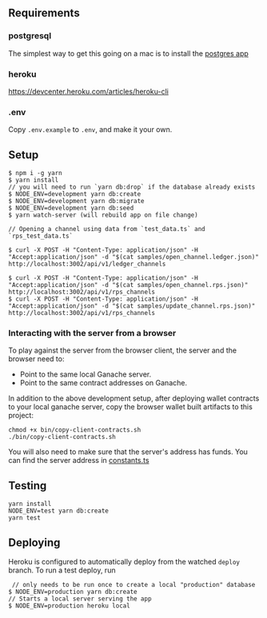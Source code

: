 ## Requirements

### postgresql

The simplest way to get this going on a mac is to install the [postgres app](https://postgresapp.com)

### heroku

https://devcenter.heroku.com/articles/heroku-cli

### .env

Copy `.env.example` to `.env`, and make it your own.

## Setup

```
$ npm i -g yarn
$ yarn install
// you will need to run `yarn db:drop` if the database already exists
$ NODE_ENV=development yarn db:create
$ NODE_ENV=development yarn db:migrate
$ NODE_ENV=development yarn db:seed
$ yarn watch-server (will rebuild app on file change)

// Opening a channel using data from `test_data.ts` and `rps_test_data.ts`

$ curl -X POST -H "Content-Type: application/json" -H "Accept:application/json" -d "$(cat samples/open_channel.ledger.json)" http://localhost:3002/api/v1/ledger_channels

$ curl -X POST -H "Content-Type: application/json" -H "Accept:application/json" -d "$(cat samples/open_channel.rps.json)" http://localhost:3002/api/v1/rps_channels
$ curl -X POST -H "Content-Type: application/json" -H "Accept:application/json" -d "$(cat samples/update_channel.rps.json)" http://localhost:3002/api/v1/rps_channels
```

### Interacting with the server from a browser

To play against the server from the browser client, the server and the browser need to:

- Point to the same local Ganache server.
- Point to the same contract addresses on Ganache.

In addition to the above development setup, after deploying wallet contracts to your local ganache server, copy the browser wallet built artifacts to this project:

```
chmod +x bin/copy-client-contracts.sh
./bin/copy-client-contracts.sh
```

You will also need to make sure that the server's address has funds. You can find the server address in [constants.ts](https://github.com/magmo/node-bot/blob/master/src/constants.ts)

## Testing

```
yarn install
NODE_ENV=test yarn db:create
yarn test
```

## Deploying

Heroku is configured to automatically deploy from the watched `deploy` branch.
To run a test deploy, run

```
 // only needs to be run once to create a local "production" database
$ NODE_ENV=production yarn db:create
// Starts a local server serving the app
$ NODE_ENV=production heroku local
```

